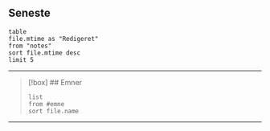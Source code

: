 ## Seneste
```dataview 
table
file.mtime as "Redigeret"
from "notes"
sort file.mtime desc
limit 5
```

---

>[!box] ## Emner
>```dataview 
>list
>from #emne 
>sort file.name
>```

---

